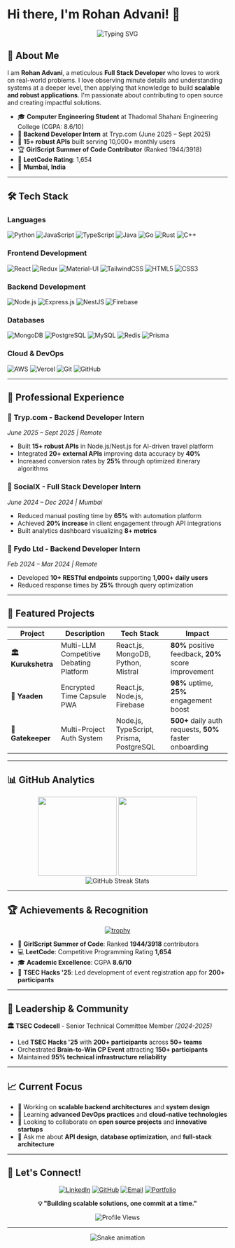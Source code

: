 # Hi there, I'm Rohan Advani! 👋

<div align="center">
  
![Typing SVG](https://readme-typing-svg.herokuapp.com?font=Fira+Code&pause=1000&color=2E96FF&center=true&vCenter=true&width=435&lines=Full+Stack+Developer;Backend+API+Architect;Open+Source+Contributor;Problem+Solver+%26+System+Thinker)

</div>

## 🚀 About Me

I am **Rohan Advani**, a meticulous **Full Stack Developer** who loves to work on real-world problems. I love observing minute details and understanding systems at a deeper level, then applying that knowledge to build **scalable and robust applications**. I'm passionate about contributing to open source and creating impactful solutions.

- 🎓 **Computer Engineering Student** at Thadomal Shahani Engineering College (CGPA: 8.6/10)
- 💼 **Backend Developer Intern** at Tryp.com (June 2025 – Sept 2025)
- 🌟 **15+ robust APIs** built serving 10,000+ monthly users
- 🏆 **GirlScript Summer of Code Contributor** (Ranked 1944/3918)
- 🧩 **LeetCode Rating**: 1,654
- 📍 **Mumbai, India**

---

## 🛠️ Tech Stack

### **Languages**
![Python](https://img.shields.io/badge/Python-3776AB?style=for-the-badge&logo=python&logoColor=white)
![JavaScript](https://img.shields.io/badge/JavaScript-F7DF1E?style=for-the-badge&logo=javascript&logoColor=black)
![TypeScript](https://img.shields.io/badge/TypeScript-007ACC?style=for-the-badge&logo=typescript&logoColor=white)
![Java](https://img.shields.io/badge/Java-ED8B00?style=for-the-badge&logo=openjdk&logoColor=white)
![Go](https://img.shields.io/badge/Go-00ADD8?style=for-the-badge&logo=go&logoColor=white)
![Rust](https://img.shields.io/badge/Rust-000000?style=for-the-badge&logo=rust&logoColor=white)
![C++](https://img.shields.io/badge/C%2B%2B-00599C?style=for-the-badge&logo=c%2B%2B&logoColor=white)

### **Frontend Development**
![React](https://img.shields.io/badge/React-20232A?style=for-the-badge&logo=react&logoColor=61DAFB)
![Redux](https://img.shields.io/badge/Redux-593D88?style=for-the-badge&logo=redux&logoColor=white)
![Material-UI](https://img.shields.io/badge/Material--UI-0081CB?style=for-the-badge&logo=material-ui&logoColor=white)
![TailwindCSS](https://img.shields.io/badge/Tailwind_CSS-38B2AC?style=for-the-badge&logo=tailwind-css&logoColor=white)
![HTML5](https://img.shields.io/badge/HTML5-E34F26?style=for-the-badge&logo=html5&logoColor=white)
![CSS3](https://img.shields.io/badge/CSS3-1572B6?style=for-the-badge&logo=css3&logoColor=white)

### **Backend Development**
![Node.js](https://img.shields.io/badge/Node.js-43853D?style=for-the-badge&logo=node.js&logoColor=white)
![Express.js](https://img.shields.io/badge/Express.js-404D59?style=for-the-badge)
![NestJS](https://img.shields.io/badge/NestJS-E0234E?style=for-the-badge&logo=nestjs&logoColor=white)
![Firebase](https://img.shields.io/badge/Firebase-039BE5?style=for-the-badge&logo=Firebase&logoColor=white)

### **Databases**
![MongoDB](https://img.shields.io/badge/MongoDB-4EA94B?style=for-the-badge&logo=mongodb&logoColor=white)
![PostgreSQL](https://img.shields.io/badge/PostgreSQL-316192?style=for-the-badge&logo=postgresql&logoColor=white)
![MySQL](https://img.shields.io/badge/MySQL-00000F?style=for-the-badge&logo=mysql&logoColor=white)
![Redis](https://img.shields.io/badge/Redis-DC382D?style=for-the-badge&logo=redis&logoColor=white)
![Prisma](https://img.shields.io/badge/Prisma-3982CE?style=for-the-badge&logo=Prisma&logoColor=white)

### **Cloud & DevOps**
![AWS](https://img.shields.io/badge/AWS-%23FF9900.svg?style=for-the-badge&logo=amazon-aws&logoColor=white)
![Vercel](https://img.shields.io/badge/Vercel-000000?style=for-the-badge&logo=vercel&logoColor=white)
![Git](https://img.shields.io/badge/Git-F05032?style=for-the-badge&logo=git&logoColor=white)
![GitHub](https://img.shields.io/badge/GitHub-100000?style=for-the-badge&logo=github&logoColor=white)

---

## 💼 Professional Experience

### 🚗 **Tryp.com** - Backend Developer Intern
*June 2025 – Sept 2025 | Remote*
- Built **15+ robust APIs** in Node.js/Nest.js for AI-driven travel platform
- Integrated **20+ external APIs** improving data accuracy by **40%**
- Increased conversion rates by **25%** through optimized itinerary algorithms

### 📱 **SocialX** - Full Stack Developer Intern
*June 2024 – Dec 2024 | Mumbai*
- Reduced manual posting time by **65%** with automation platform
- Achieved **20% increase** in client engagement through API integrations
- Built analytics dashboard visualizing **8+ metrics**

### 🔧 **Fydo Ltd** - Backend Developer Intern
*Feb 2024 – Mar 2024 | Remote*
- Developed **10+ RESTful endpoints** supporting **1,000+ daily users**
- Reduced response times by **25%** through query optimization

---

## 🎯 Featured Projects

<div align="center">

| Project | Description | Tech Stack | Impact |
|---------|-------------|-----------|--------|
| **🏛️ Kurukshetra** | Multi-LLM Competitive Debating Platform | React.js, MongoDB, Python, Mistral | **80%** positive feedback, **20%** score improvement |
| **💭 Yaaden** | Encrypted Time Capsule PWA | React.js, Node.js, Firebase | **98%** uptime, **25%** engagement boost |
| **🔐 Gatekeeper** | Multi-Project Auth System | Node.js, TypeScript, Prisma, PostgreSQL | **500+** daily auth requests, **50%** faster onboarding |

</div>

---

## 📊 GitHub Analytics

<div align="center">
  <img height="180em" src="https://github-readme-stats.vercel.app/api?username=rohanadvani&show_icons=true&theme=tokyonight&include_all_commits=true&count_private=true"/>
  <img height="180em" src="https://github-readme-stats.vercel.app/api/top-langs/?username=rohanadvani&layout=compact&langs_count=8&theme=tokyonight"/>
</div>

<div align="center">
  <img src="https://github-readme-streak-stats.herokuapp.com/?user=rohanadvani&theme=tokyonight" alt="GitHub Streak Stats" />
</div>

---

## 🏆 Achievements & Recognition

<div align="center">

[![trophy](https://github-profile-trophy.vercel.app/?username=rohanadvani&theme=tokyonight&row=1&column=6)](https://github.com/rohanadvani)

</div>

- 🥇 **GirlScript Summer of Code**: Ranked **1944/3918** contributors
- 💻 **LeetCode**: Competitive Programming Rating **1,654**
- 🎓 **Academic Excellence**: CGPA **8.6/10**
- 🚀 **TSEC Hacks '25**: Led development of event registration app for **200+ participants**

---

## 🌟 Leadership & Community

**🏛️ TSEC Codecell** - Senior Technical Committee Member *(2024-2025)*
- Led **TSEC Hacks '25** with **200+ participants** across **50+ teams**
- Orchestrated **Brain-to-Win CP Event** attracting **150+ participants**
- Maintained **95% technical infrastructure reliability**

---

## 📈 Current Focus

- 🔭 Working on **scalable backend architectures** and **system design**
- 🌱 Learning **advanced DevOps practices** and **cloud-native technologies**
- 👯 Looking to collaborate on **open source projects** and **innovative startups**
- 💬 Ask me about **API design**, **database optimization**, and **full-stack architecture**

---

## 🤝 Let's Connect!

<div align="center">

[![LinkedIn](https://img.shields.io/badge/LinkedIn-0077B5?style=for-the-badge&logo=linkedin&logoColor=white)](https://linkedin.com/in/rohanadvani)
[![GitHub](https://img.shields.io/badge/GitHub-100000?style=for-the-badge&logo=github&logoColor=white)](https://github.com/rohanadvani)
[![Email](https://img.shields.io/badge/Email-D14836?style=for-the-badge&logo=gmail&logoColor=white)](mailto:advanirohan03@gmail.com)
[![Portfolio](https://img.shields.io/badge/Portfolio-255E63?style=for-the-badge&logo=About.me&logoColor=white)](https://rohanadvani.dev)

</div>

<div align="center">
  
**💡 "Building scalable solutions, one commit at a time."**

![Profile Views](https://komarev.com/ghpvc/?username=rohanadvani&color=brightgreen&style=flat-square)

</div>

---

<div align="center">
  <img src="https://raw.githubusercontent.com/RNAdvani/RNAdvani/output/snake.svg" alt="Snake animation" />
</div>
